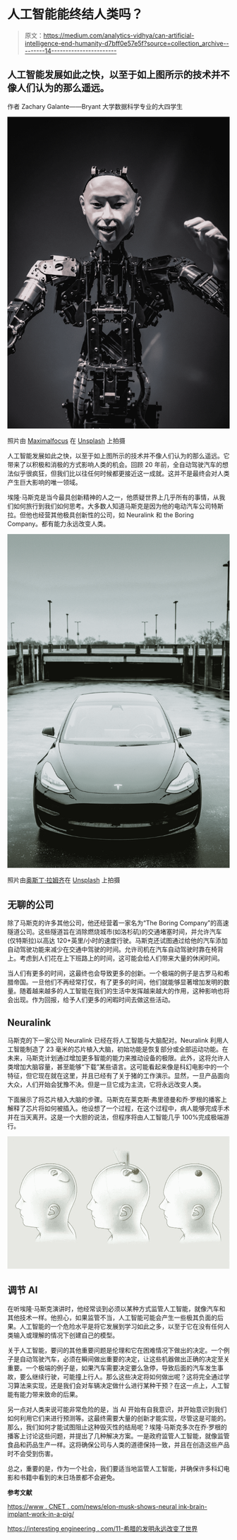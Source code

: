 # 人工智能能终结人类吗？

> 原文：<https://medium.com/analytics-vidhya/can-artificial-intelligence-end-humanity-d7bff0e57e5f?source=collection_archive---------14----------------------->

## 人工智能发展如此之快，以至于如上图所示的技术并不像人们认为的那么遥远。

作者 Zachary Galante——Bryant 大学数据科学专业的大四学生

![](img/31142a39823de9281e5abc10b26b3c0d.png)

照片由 [Maximalfocus](https://unsplash.com/@maximalfocus?utm_source=medium&utm_medium=referral) 在 [Unsplash](https://unsplash.com?utm_source=medium&utm_medium=referral) 上拍摄

人工智能发展如此之快，以至于如上图所示的技术并不像人们认为的那么遥远。它带来了以积极和消极的方式影响人类的机会。回顾 20 年前，全自动驾驶汽车的想法似乎很疯狂，但我们比以往任何时候都更接近这一成就。这并不是最终会对人类产生巨大影响的唯一领域。

埃隆·马斯克是当今最具创新精神的人之一，他质疑世界上几乎所有的事情，从我们如何旅行到我们如何思考。大多数人知道马斯克是因为他的电动汽车公司特斯拉。但他也经营其他极具创新性的公司，如 Neuralink 和 the Boring Company。都有能力永远改变人类。

![](img/75bd62f8dab40607bd3c710a1d2b417d.png)

照片由[奥斯丁·拉姆齐](https://unsplash.com/@austin__ramsey?utm_source=medium&utm_medium=referral)在 [Unsplash](https://unsplash.com?utm_source=medium&utm_medium=referral) 上拍摄

## 无聊的公司

除了马斯克的许多其他公司，他还经营着一家名为“The Boring Company”的高速隧道公司。这些隧道旨在消除燃烧城市(如洛杉矶)的交通堵塞时间，并允许汽车(仅特斯拉)以高达 120+英里/小时的速度行驶。马斯克还试图通过给他的汽车添加自动驾驶功能来减少在交通中驾驶的时间。允许司机在汽车自动驾驶时靠在椅背上。考虑到人们花在上下班路上的时间，这可能会给人们带来大量的休闲时间。

当人们有更多的时间，这最终也会导致更多的创新。一个极端的例子是古罗马和希腊帝国。一旦他们不再经常打仗，有了更多的时间，他们就能够显著增加发明的数量。随着越来越多的人工智能在我们的生活中发挥越来越大的作用，这种影响也将会出现。作为回报，给予人们更多的闲暇时间去做这些活动。

## **Neuralink**

马斯克的下一家公司 Neuralink 已经在将人工智能与大脑配对。Neuralink 利用人工智能制造了 23 毫米的芯片植入大脑，初始功能是恢复部分或全部运动功能。在未来，马斯克计划通过增加更多智能的能力来推动设备的极限。此外，这将允许人类增加大脑容量，甚至能够“下载”某些语言。这可能看起来像是科幻电影中的一个特征，但它现在就在这里，并且已经有了关于猪的工作演示。显然，一旦产品面向大众，人们开始会犹豫不决。但是一旦它成为主流，它将永远改变人类。

下面展示了将芯片植入大脑的步骤。马斯克在莱克斯·弗里德曼和乔·罗根的播客上解释了芯片将如何被插入。他设想了一个过程，在这个过程中，病人能够完成手术并在当天离开。这是一个大胆的说法，但程序将由人工智能几乎 100%完成极端游行。

![](img/2caafdc8b7a4abfaa701d000b43c309e.png)

## **调节 AI**

在听埃隆·马斯克演讲时，他经常谈到必须以某种方式监管人工智能，就像汽车和其他技术一样。他担心，如果监管不当，人工智能可能会产生一些极其负面的后果。人工智能的一个危险水平是将它发展到学习如此之多，以至于它在没有任何人类输入或理解的情况下创建自己的模型。

关于人工智能，要问的其他重要问题是伦理和它在困难情况下做出的决定。一个例子是自动驾驶汽车，必须在瞬间做出重要的决定，让这些机器做出正确的决定至关重要。一个极端的例子是，如果汽车需要决定要么急停，导致后面的汽车发生事故，要么继续行驶，可能撞上行人。那么这些决定将如何做出呢？这将完全通过学习算法来实现，还是我们会对车辆决定做什么进行某种干预？在这一点上，人工智能有能力带来致命的后果。

另一点对人类来说可能非常危险的是，当 AI 开始有自我意识，并开始意识到我们如何利用它们来进行预测等。这最终需要大量的创新才能实现，尽管这是可能的。那么，我们如何才能试图阻止这种毁灭性的结局呢？埃隆·马斯克多次在乔·罗根的播客上讨论这些问题，并提出了几种解决方案。一是政府监管人工智能，就像监管食品和药品生产一样。这将确保公司与人类的道德保持一致，并且在创造这些产品时不会受到伤害。

总之，重要的是，作为一个社会，我们要适当地监管人工智能，并确保许多科幻电影和书籍中看到的末日场景都不会避免。

**参考文献**

[https://www . CNET . com/news/elon-musk-shows-neural ink-brain-implant-work-in-a-pig/](https://www.cnet.com/news/elon-musk-shows-neuralink-brain-implant-working-in-a-pig/)

[https://interesting engineering . com/11-希腊的发明永远改变了世界](https://interestingengineering.com/11-greek-inventions-that-changed-the-world-for-good)